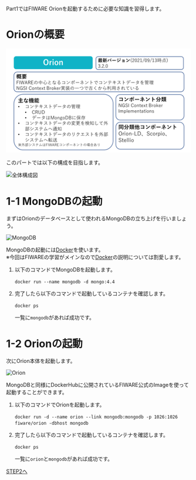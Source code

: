 Part1ではFIWARE Orionを起動するために必要な知識を習得します。

# Orionの概要

![Orion概要](./assets/1-5.png)

このパートでは以下の構成を目指します。

![全体構成図](./assets/1-1.png)

# 1-1 MongoDBの起動

まずはOrionのデータベースとして使われるMongoDBの立ち上げを行いましょう。

![MongoDB](./assets/1-2.png)

MongoDBの起動には[Docker](https://www.docker.com/)を使います。  
※今回はFIWAREの学習がメインなので[Docker](https://www.docker.com/)の説明については割愛します。

1. 以下のコマンドでMongoDBを起動します。

   `docker run --name mongodb -d mongo:4.4`

2. 完了したら以下のコマンドで起動しているコンテナを確認します。

   `docker ps`

   一覧に`mongodb`があれば成功です。

# 1-2 Orionの起動

次にOrion本体を起動します。

![Orion](./assets/1-3.png)

MongoDBと同様にDockerHubに公開されているFIWARE公式のImageを使って起動することができます。

1. 以下のコマンドでOrionを起動します。

   `docker run -d --name orion --link mongodb:mongodb -p 1026:1026 fiware/orion -dbhost mongodb`

2. 完了したら以下のコマンドで起動しているコンテナを確認します。

   `docker ps`

   一覧に`orion`と`mongodb`があれば成功です。

[STEP2へ](step2.md)